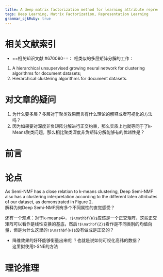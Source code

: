```yaml
---
title: A deep matrix factorization method for learning attribute representation
tags: Deep Learning, Matrix Factorization, Representation Learning
grammar_cjkRuby: true
---
```


# 相关文献索引
- ==相关知识文献 #670080==：
相类似的多层矩阵分解的工作：
1. A hierarchical unsupervised growing neural network for clustering algorithms for document datasets;
2. Hierarchical clustering algorithms for document datasets.

# 对文章的疑问
1. 为什么要多层？多层对于聚类效果而言有什么理论的解释或者可视化的方法吗？
2. 因为如果要对深度非负矩阵分解进行正交约束，那么实质上也就等同于了k-Means聚类问题，那么相比聚类深度非负矩阵分解能够有的优越性是？
# 前言
# 论点
As Semi-NMF has a close relation to k-means clustering, Deep Semi-NMF also has a clustering interpretation according to the different laten attributes of our dataset, as demonstrated in Figure 2.   
解释为何Deep Semi-NMF拥有多个不同属性的直觉感受？

还有一个观点：对于k-means中，`!$\mathbf{H}$`应该是一个正交矩阵，这些正交矩阵可以看作是线性变换的基底，然后`!$\mathbf{Z}$`看作是不同类别的均值向量，但是为什么这里的`!$\mathbf{H}$`没有做成是正交的？

- 降维效果的好坏能够衡量出来呢 ？也就是说如何可视化高纬的数据？  
这里拟使用t-SNE的方法
# 理论推理
